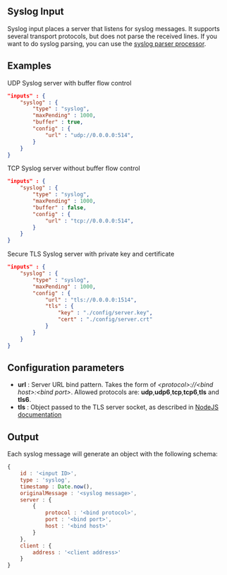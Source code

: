 ## Syslog Input

Syslog input places a server that listens for syslog messages. It supports several transport protocols, but does not parse the received lines. If you want to do syslog parsing, you can use the [syslog parser processor](../processors/syslogparser.md).

## Examples

UDP Syslog server with buffer flow control

```json
"inputs" : {
	"syslog" : {
		"type" : "syslog",
		"maxPending" : 1000,
		"buffer" : true,
		"config" : {
			"url" : "udp://0.0.0.0:514",
		}
	}
}
```

TCP Syslog server without buffer flow control

```json
"inputs" : {
	"syslog" : {
		"type" : "syslog",
		"maxPending" : 1000,
		"buffer" : false,
		"config" : {
			"url" : "tcp://0.0.0.0:514",
		}
	}
}
```

Secure TLS Syslog server with private key and certificate

```json
"inputs" : {
	"syslog" : {
		"type" : "syslog",
		"maxPending" : 1000,
		"config" : {
			"url" : "tls://0.0.0.0:1514",
			"tls" : {
				"key" : "./config/server.key",
				"cert" : "./config/server.crt"
			}
		}
	}
}
```

## Configuration parameters
* **url** : Server URL bind pattern. Takes the form of *&lt;protocol&gt;://&lt;bind host&gt;:&lt;bind port&gt;*. Allowed protocols are: **udp**,**udp6**,**tcp**,**tcp6**,**tls** and **tls6**.
* **tls** : Object passed to the TLS server socket, as described in [NodeJS documentation](https://nodejs.org/api/tls.html#tls_tls_createserver_options_secureconnectionlistener)

## Output
Each syslog message will generate an object with the following schema:
```javascript
{
	id : '<input ID>',
	type : 'syslog',
	timestamp : Date.now(),
	originalMessage : '<syslog message>',
	server : {
		{
			protocol : '<bind protocol>',
			port : '<bind port>',
			host : '<bind host>'
		}
	},
	client : {
		address : '<client address>'
	}
}
```
